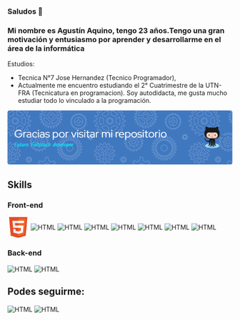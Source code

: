 ### Saludos 👋
### Mi nombre es Agustín Aquino, tengo 23 años.Tengo una gran motivación y entusiasmo por aprender y desarrollarme en el área de la informática
Estudios:
- Tecnica N°7 Jose Hernandez (Tecnico Programador), 
- Actualmente me encuentro estudiando el 2° Cuatrimestre de la UTN-FRA (Tecnicatura en programacion). Soy autodidacta, me gusta mucho estudiar todo lo vinculado a la programación.


![Header](./header.png)

## Skills

### Front-end

<div>
<img align="center" alt="HTML" height="48" width="48" src="https://raw.githubusercontent.com/devicons/devicon/master/icons/html5/html5-original.svg">
<img align="center" alt="HTML" height="48" width="48" src="https://i.imgur.com/IzSR5E7.png">
<img align="center" alt="HTML" height="48" width="48" src="https://i.imgur.com/CFUfHyN.png">
<img align="center" alt="HTML" height="48" width="48" src="https://i.imgur.com/Jg2ueWF.png">
<img align="center" alt="HTML" height="48" width="48" src="https://upload.wikimedia.org/wikipedia/commons/thumb/f/f1/Vitejs-logo.svg/2078px-Vitejs-logo.svg.png">
<img align="center" alt="HTML" height="48" width="48" src="https://i.imgur.com/3jugWSj.png">
<img align="center" alt="HTML" height="48" width="48" src="https://i.imgur.com/5NjVYbj.png">
<img align="center" alt="HTML" height="48" width="48" src="https://www.brcline.com/wp-content/uploads/2016/01/bootstrap-logo.png">
 
</div>

</div>

### Back-end

<div>
<img align="center" alt="HTML" height="48" width="48" src="https://i.pinimg.com/564x/71/5b/59/715b59c8c7545d9dafb1a04111edde40.jpg">
<img align="center" alt="HTML" height="48" width="48" src="https://res.cloudinary.com/practicaldev/image/fetch/s--XsZRGi5O--/c_fill,f_auto,fl_progressive,h_320,q_auto,w_320/https://dev-to-uploads.s3.amazonaws.com/uploads/organization/profile_image/763/988af53b-5d7e-435a-98eb-dd4aff5299d2.png">

</div>



## Podes seguirme:

<img align="center" alt="HTML" height="48" width="48" src="https://static-00.iconduck.com/assets.00/linkedin-icon-2048x2048-ya5g47j2.png"> <img align="center" alt="HTML" height="40" width="40" src="https://static.vecteezy.com/system/resources/previews/017/743/718/non_2x/instagram-icon-logo-free-png.png">
